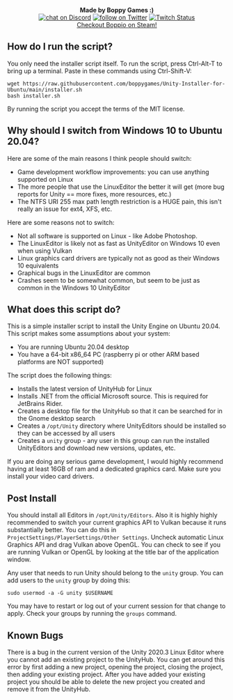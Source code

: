 <p align="center">
 <b>Made by Boppy Games :)</b><br>
    <a href="https://discord.com/invite/yY9wHNn">
        <img src="https://img.shields.io/discord/731217831898906737?logo=discord"
            alt="chat on Discord"></a>
    <a href="https://twitter.com/intent/follow?screen_name=boppygames">
        <img src="https://img.shields.io/twitter/follow/boppygames?style=social&logo=twitter"
            alt="follow on Twitter"></a>
    <a href="https://www.twitch.tv/boppygames">
        <img alt="Twitch Status" src="https://img.shields.io/twitch/status/boppygames?style=social"></a>
    <br><a href="https://store.steampowered.com/app/1384030/Boppio/">Checkout Boppio on Steam!</a>
</p>



## How do I run the script?
 
You only need the installer script itself. To run the script, press Ctrl-Alt-T to bring up a terminal.
Paste in these commands using Ctrl-Shift-V:
 
```
wget https://raw.githubusercontent.com/boppygames/Unity-Installer-for-Ubuntu/main/installer.sh
bash installer.sh
```
By running the script you accept the terms of the MIT license.

## Why should I switch from Windows 10 to Ubuntu 20.04?

Here are some of the main reasons I think people should switch:
 - Game development workflow improvements: you can use anything supported on Linux
 - The more people that use the LinuxEditor the better it will get (more bug reports for Unity == more fixes, more resources, etc.)
 - The NTFS URI 255 max path length restriction is a HUGE pain, this isn't really an issue for ext4, XFS, etc.

Here are some reasons not to switch:
 - Not all software is supported on Linux - like Adobe Photoshop.
 - The LinuxEditor is likely not as fast as UnityEditor on Windows 10 even when using Vulkan
 - Linux graphics card drivers are typically not as good as their Windows 10 equivalents
 - Graphical bugs in the LinuxEditor are common
 - Crashes seem to be somewhat common, but seem to be just as common in the Windows 10 UnityEditor

## What does this script do?

This is a simple installer script to install the Unity Engine on Ubuntu 20.04. This script makes some assumptions about your system:
 - You are running Ubuntu 20.04 desktop
 - You have a 64-bit x86_64 PC (raspberry pi or other ARM based platforms are NOT supported)
 
The script does the following things:
 - Installs the latest version of UnityHub for Linux
 - Installs .NET from the official Microsoft source. This is required for JetBrains Rider.
 - Creates a desktop file for the UnityHub so that it can be searched for in the Gnome desktop search
 - Creates a `/opt/Unity` directory where UnityEditors should be installed so they can be accessed by all users
 - Creates a `unity` group - any user in this group can run the installed UnityEditors and download new versions, updates, etc.
 
If you are doing any serious game development, I would highly recommend having at least 16GB of ram and a dedicated graphics card. Make sure you install your video card drivers.
 
## Post Install
 
You should install all Editors in `/opt/Unity/Editors`. Also it is highly highly recommended to switch your current graphics API to Vulkan because it runs substantially better. You can do this in `ProjectSettings/PlayerSettings/Other Settings`. Uncheck automatic Linux Graphics API and drag Vulkan above OpenGL. You can check to see if you are running Vulkan or OpenGL by looking at the title bar of the application window.

Any user that needs to run Unity should belong to the `unity` group. You can add users to the `unity` group by doing this:

```
sudo usermod -a -G unity $USERNAME
```

You may have to restart or log out of your current session for that change to apply. Check your groups by running the `groups` command.

## Known Bugs

There is a bug in the current version of the Unity 2020.3 Linux Editor where you cannot add an existing project to the UnityHub. You can get around this error by first adding a new project, opening the project, closing the project, then adding your existing project. After you have added your existing project you should be able to delete the new project you created and remove it from the UnityHub.

